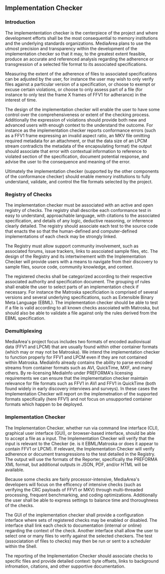 ## Implementation Checker

### Introduction

The implemententation checker is the centerpiece of the project and where development efforts shall be the most consequential to memory institutions and the underlying standards organizations. MediaArea plans to use the utmost precision and transparency within the development of the implementation checker so that it may, to the greatest extent feasible, produce an accurate and referenced analysis regarding the adherence or transgression of a selected file format to its associated specifications.

Measuring the extent of the adherence of files to associated specifications can be adjusted by the user, for instance the user may wish to only verify files against a particular version of a specification, or choose to exempt or excuse certain violations, or choose to only assess part of a file (for instance to only test the frame X frames of FFV1 for adherance) in the interest of time.

The design of the implementation checker will enable the user to have some control over the comprehensiveness or extent of the checking process. Additionally the expression of violations should provide both new and advanced users with enough context to the understand the outcome. For instance as the implementation checker reports conformance errors (such as a FFV1 frame expressing an invalid aspect ratio, an MKV file omitting required metadata for an attachment, or that the data size of an LPCM stream contradicts the metadata of the encapsulating format) the output should associate that error with contextual information to reference to violated section of the specification, document potential response, and advise the user to the consequence and meaning of the error.

Ultimately the implementation checker (supported by the other components of the conformance checker) should enable memory institutions to fully understand, validate, and control the file formats selected by the project.

### Registry of Checks

The implementation checker must be associated with an active and open registry of checks. The registry shall describe each conformance test in easy to understand, approachable language, with citations to the associated specification, and details of any logic, deductive reasoning, or inferrence clearly detailed. The registry should associate each test to the source code that enacts the so that the human-defined and computer-defined implementations of each check may be strongly linked.

The Registry must allow support community involvement, such as associated forums, issue trackers, links to asscoiated sample files, etc. The design of the Registry and its intertwinement with the Implementation Checker will provide users with a means to navigate from their discovery to sample files, source code, community knowledge, and context.

The registered checks shall be categorized according to their respective associated authority and specification document. The grouping of rules shall enable the user to select parts of an implementation check if necessary. For instance the Matroska specificiation is comprised of several versions and several underlying specifications, such as Extensible Binary Meta Language (EBML). The implementation checker should be able to test if a file is valid according to all known checks asscoiated with Matroska, but should also be able to validate a file against only the rules derived from the EBML specification.

### Demultiplexing

MediaArea's project focus includes two formats of encoded audiovisual data (FFV1 and LPCM) that are usually found within other container formats (which may or may not be Matroska). We intend the implementation checker to function properly for FFV1 and LPCM even if they are not contained within Matroska. MediaInfo already contains the ability to parse encoded streams from container formats such as AVI, QuickTime, MXF, and many others. By re-licensing MediaInfo under PREFORMA's licensing requirements we can ensure that the implementation checker maintain relevance for file formats such as FFV1 in AVI and FFV1 in QuickTime (both found widely in early discovery interviews and surveys). In these cases the Implementation Checker will report on the implemetnation of the supported formats specifically (here FFV1) and not focus on unsupported container formats which happen to be deployed.

### Implementation Checker

The Implementation Checker, whether run via command line interface (CLI), graphical user interface (GUI), or browser-based interface, should be able to accept a file as a input. The Implementation Checker will verify that the input is relevant to the Checker (ie. is it EBML/Matroska or does it appear to contain FFV1 or LPCM). If relevant, the Implementation Checker will verify adherence or document transgressions to the test detailed in the Registry. The output will use the formats of the Reporter, specifically the PREFORMA XML format, but additional outputs in JSON, PDF, and/or HTML will be available.

Because some checks are fairly processor-intensive, MediaArea's developers will focus on the efficency of intensive checks (such as verifying the CRC payloads of FFV1 or MKV) through multi-threaded processing, frequent benchmarking, and coding optimizations. Additionally the user shall be able to express settings to balance time and thoroughness of the checks.

The GUI of the implementation checker shall provide a configuration interface where sets of registered checks may be enabled or disabled. The interface shall link each check to documentation (internal or online) regarding the context of the check. Another interface shall allow the user to select one or many files to verify against the selected checkers. The test (associatation of files to checks) may then be run or sent to a scheduler within the Shell.

The reporting of the Implementation Checker should associate checks to specific files and provide detailed context: byte offsets, links to background infromation, citations, and other supportive documentation.
